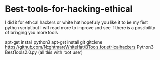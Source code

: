 # Best-tools-for-hacking-ethical
I did it for ethical hackers or white hat hopefully you like it to be my first python script but I will read more to improve and see if there is a possibility of bringing you more tools



apt-get install python3
apt-get install git
gitclone https://github.com/NxghtmareWhiteHat/BTools.for.ethicalhackers
Python3 BestTools2.0.py
(all this with root user)
